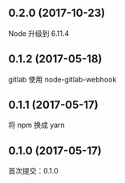 ## 0.2.0 (2017-10-23)

Node 升级到 6.11.4

## 0.1.2 (2017-05-18)

gitlab 使用 node-gitlab-webhook

## 0.1.1 (2017-05-17)

将 npm 换成 yarn

## 0.1.0 (2017-05-17)

首次提交：0.1.0